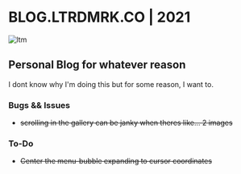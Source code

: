 # BLOG.LTRDMRK.CO | 2021

![ltm](https://cdn.glitch.com/06ba5010-da5b-435a-8995-0fe71f37bbda%2Flmt-spin.gif?v=1569957039805)

## Personal Blog for whatever reason

I dont know why I'm doing this but for some reason, I want to.

### Bugs && Issues

- ~~scrolling in the gallery can be janky when theres like... 2 images~~

### To-Do

- ~~Center the menu-bubble expanding to cursor coordinates~~
